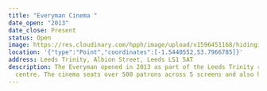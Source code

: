 ```yaml
---
title: "Everyman Cinema "
date_open: "2013"
date_close: Present
status: Open
image: https://res.cloudinary.com/hpph/image/upload/v1596451168/hidinginplainsight/everyman.svg
location: '{"type":"Point","coordinates":[-1.5440552,53.7966785]}'
address: Leeds Trinity, Albion Street, Leeds LS1 5AT
description: The Everyman opened in 2013 as part of the Leeds Trinity retail
  centre. The cinema seats over 500 patrons across 5 screens and also has a bar.
---
```

